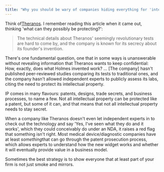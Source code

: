 ```yaml
---
title: "Why you should be wary of companies hiding everything for 'intellectual property reasons' "
---
```


Think of[Theranos](http://www.businessinsider.com/science-of-elizabeth-holmes-theranos-2015-4). I remember reading this article when it came out, thinking 'what can they possibly be protecting?':

> The technical details about Theranos' seemingly revolutionary tests are hard to come by, and the company is known for its secrecy about its founder's invention.

There's one fundamental question, one that in some ways is unanswerable without revealing information that Theranos wants to keep confidential: How, exactly, does what Holmes invented work? ... [The company] hasn't published peer-reviewed studies comparing its tests to traditional ones, and the company hasn't allowed independent experts to publicly assess its labs, citing the need to protect its intellectual property.

IP comes in many flavours: patents, designs, trade secrets, and business processes, to name a few. Not all intellectual property can be protected like a patent, but some of it can, and that means that not all intellectual property needs to stay secret.

When a company like Theranos doesn't even let independent experts in to check out the technology and say 'Yes, I've seen what they do and it works', which they could conceivably do under an NDA, it raises a red flag that something isn't right. Most medical device/diagnostic companies have at least *something*that can go through the patent prosecution process, which allows experts to understand how the new widget works and whether it will eventually provide value in a business model.

Sometimes the best strategy is to show everyone that at least part of your firm is not just smoke and mirrors.
